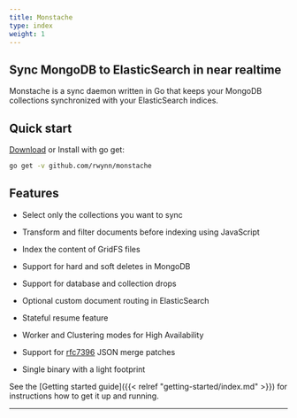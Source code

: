```yaml
---
title: Monstache
type: index
weight: 1
---
```


## Sync MongoDB to ElasticSearch in near realtime

Monstache is a sync daemon written in Go that keeps your MongoDB collections synchronized with your
ElasticSearch indices.  


## Quick start

[Download](https://github.com/rwynn/monstache/releases) or Install with go get:

```sh
go get -v github.com/rwynn/monstache
```

## Features

- Select only the collections you want to sync

- Transform and filter documents before indexing using JavaScript

- Index the content of GridFS files

- Support for hard and soft deletes in MongoDB

- Support for database and collection drops

- Optional custom document routing in ElasticSearch

- Stateful resume feature

- Worker and Clustering modes for High Availability

- Support for [rfc7396](https://tools.ietf.org/html/rfc7396) JSON merge patches

- Single binary with a light footprint 

See the [Getting started guide]({{< relref "getting-started/index.md" >}}) for instructions how to get
it up and running.

---
